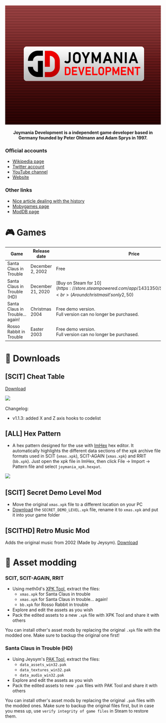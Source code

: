 <p align="center">
  <img src="./logo.jpeg" width=512 height=384>
</p>

<p align="center">
  <b>Joymania Development is a independent game developer based in Germany founded by Peter Ohlmann and Adam Sprys in 1997.</b>
</p>

### Official accounts
- [Wikipedia page](https://de.wikipedia.org/wiki/Joymania_Development)
- [Twitter account](https://twitter.com/JoymaniaD)
- [YouTube channel](https://www.youtube.com/channel/UCygzsuAGgd5Qs9bcZsNGZ6Q)
- [Website](https://joymania-games.com/)

### Other links
- [Nice article dealing with the history](https://knightsandmerchants.net/information/joymania)
- [Mobygames page](https://www.mobygames.com/company/1796/joymania-development/)
- [ModDB page](https://www.moddb.com/company/joymania-development)

# 🎮 Games

| Game | Release date | Price |
|------|--------------|-------|
| Santa Claus in Trouble | December 2, 2002 | Free | 
| Santa Claus in Trouble (HD) | December 21, 2020 | [Buy on Steam for 10$](https://store.steampowered.com/app/1431350/Santa_Claus_in_Trouble_HD/)<br>(Around christmas it's only 2,50$) |
| Santa Claus in Trouble... again! | Christmas 2004 | Free demo version.<br>Full version can no longer be purchased. |
| Rosso Rabbit in Trouble | Easter 2003 | Free demo version.<br>Full version can no longer be purchased. |


# 📂 Downloads
## [SCIT] Cheat Table
[Download](/SCIT_v1.1.2.CT)

<img src="https://github.com/user-attachments/assets/da5dc50f-97f2-40f2-942d-f3bc5ed782cb">

Changelog:
- v1.1.3: added X and Z axis hooks to codelist

## [ALL] Hex Pattern
- A hex pattern designed for the use with [ImHex](https://github.com/werwolv/imhex) hex editor. It automatically highlights the different data sections of the xpk archive file formats used in SCIT (`xmas.xpk`), SCIT-AGAIN (`xmas.xpk`) and RRIT (`bb.xpk`). Just open the xpk file in ImHex, then click File → Import → Pattern file and select `joymania_xpk.hexpat`.

<img src="https://github.com/user-attachments/assets/8dc9c48c-bb2b-461c-a41b-fcb612557b3a">

## [SCIT] Secret Demo Level Mod
- Move the original `xmas.xpk` file to a different location on your PC
- [Download](/SECRET_DEMO_LEVEL.xpk) the `SECRET_DEMO_LEVEL.xpk` file, rename it to `xmas.xpk` and put it into your game folder

## [SCITHD] Retro Music Mod
Adds the original music from 2002 (Made by Jeysym). [Download](https://moddb.com/mods/santa-claus-in-trouble-hd-retro-music/downloads/scit-hd-retro-music)

# 👾 Asset modding
### SCIT, SCIT-AGAIN, RRIT
- Using meth0d's [XPK Tool](https://github.com/The-Meth0d/XPKTool-SantaClausInTrouble), extract the files:
  - `xmas.xpk` for Santa Claus in trouble
  - `xmas.xpk` for Santa Claus in trouble... again!
  - `bb.xpk` for Rosso Rabbit in trouble
- Explore and edit the assets as you wish
- Pack the edited assets to a new `.xpk` file with XPK Tool and share it with others

You can install other's asset mods by replacing the original `.xpk` file with the modded one. Make sure to backup the original one first!

### Santa Claus in Trouble (HD)

- Using Jeysym's [PAK Tool](https://github.com/jeysym/scit-hd-pak-tool), extract the files:
  - `data_assets_win32.pak`
  - `data_textures_win32.pak`
  - `data_audio_win32.pak`
- Explore and edit the assets as you wish
- Pack the edited assets to new `.pak` files with PAK Tool and share it with others

You can install other's asset mods by replacing the original `.pak` files with the modded ones. Make sure to backup the original files first, but in case you mess up, use `verify integrity of game files` in Steam to restore them.
